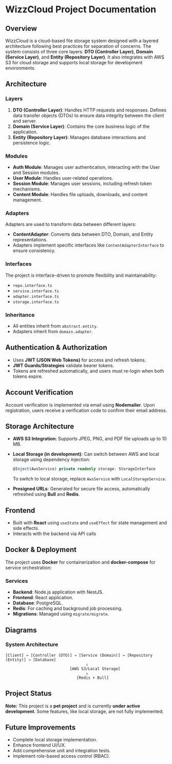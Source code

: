 # WizzCloud Project Documentation

## Overview

WizzCloud is a cloud-based file storage system designed with a layered architecture following best practices for separation of concerns. The system consists of three core layers: **DTO (Controller Layer)**, **Domain (Service Layer)**, and **Entity (Repository Layer)**. It also integrates with AWS S3 for cloud storage and supports local storage for development environments.

## Architecture

### Layers

1. **DTO (Controller Layer)**: Handles HTTP requests and responses. Defines data transfer objects (DTOs) to ensure data integrity between the client and server.
2. **Domain (Service Layer)**: Contains the core business logic of the application.
3. **Entity (Repository Layer)**: Manages database interactions and persistence logic.

### Modules

- **Auth Module**: Manages user authentication, interacting with the User and Session modules.
- **User Module**: Handles user-related operations.
- **Session Module**: Manages user sessions, including refresh token mechanisms.
- **Content Module**: Handles file uploads, downloads, and content management.

### Adapters

Adapters are used to transform data between different layers:

- **ContentAdapter**: Converts data between DTO, Domain, and Entity representations.
- Adapters implement specific interfaces like `ContentAdapterInterface` to ensure consistency.

### Interfaces

The project is interface-driven to promote flexibility and maintainability:

- `repo.interface.ts`
- `service.interface.ts`
- `adapter.interface.ts`
- `storage.interface.ts`

### Inheritance

- All entities inherit from `abstract.entity`.
- Adapters inherit from `domain.adapter`.

## Authentication & Authorization

- Uses **JWT (JSON Web Tokens)** for access and refresh tokens.
- **JWT Guards/Strategies** validate bearer tokens.
- Tokens are refreshed automatically, and users must re-login when both tokens expire.

## Account Verification

Account verification is implemented via email using **Nodemailer**. Upon registration, users receive a verification code to confirm their email address.

## Storage Architecture

- **AWS S3 Integration**: Supports JPEG, PNG, and PDF file uploads up to 10 MB.

- **Local Storage (in development)**: Can switch between AWS and local storage using dependency injection:

  ```typescript
  @Inject(AwsService) private readonly storage: StorageInterface
  ```

  To switch to local storage, replace `AwsService` with `LocalStorageService`.

- **Presigned URLs**: Generated for secure file access, automatically refreshed using **Bull** and **Redis**.

## Frontend

- Built with **React** using `useState` and `useEffect` for state management and side effects.
- Interacts with the backend via API calls

## Docker & Deployment

The project uses **Docker** for containerization and **docker-compose** for service orchestration:

### Services

- **Backend**: Node.js application with NestJS.
- **Frontend**: React application.
- **Database**: PostgreSQL.
- **Redis**: For caching and background job processing.
- **Migrations**: Managed using `migrate/migrate`.

## Diagrams

### System Architecture

```
[Client] → [Controller (DTO)] → [Service (Domain)] → [Repository (Entity)] → [Database]
                                   ↓
                            [AWS S3/Local Storage]
                                   ↓
                               [Redis + Bull]
```

## Project Status

**Note:** This project is a **pet project** and is currently **under active development**. Some features, like local storage, are not fully implemented.

## Future Improvements

- Complete local storage implementation.
- Enhance frontend UI/UX.
- Add comprehensive unit and integration tests.
- Implement role-based access control (RBAC).


